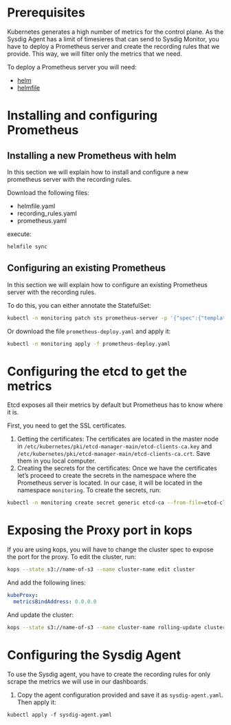 # Prerequisites
Kubernetes generates a high number of metrics for the control plane. As the Sysdig Agent has a limit of timesieres that can send to Sysdig Monitor, you have to deploy a Prometheus server and create the recording rules that we provide. This way, we will filter only the metrics that we need.

To deploy a Prometheus server you will need:
* [helm](https://helm.sh/docs/intro/install/)  
* [helmfile](https://github.com/roboll/helmfile)

# Installing and configuring Prometheus
## Installing a new Prometheus with helm
In this section we will explain how to install and configure a new prometheus server with the recording rules.  

Download the following files: 
- helmfile.yaml
- recording_rules.yaml
- prometheus.yaml

execute: 

```bash 
helmfile sync
```

## Configuring an existing Prometheus
In this section we will explain how to configure an existing Prometheus server with the recording rules.

To do this, you can either annotate the StatefulSet:

```bash
kubectl -n monitoring patch sts prometheus-server -p '{"spec":{"template":{"metadata":{"annotations":{"prometheus.io/scrape": "true", "prometheus.io/port": "9090"}}}}}'
```

Or download the file `prometheus-deploy.yaml` and apply it:

```bash
kubectl -n monitoring apply -f prometheus-deploy.yaml
```

# Configuring the etcd to get the metrics
Etcd exposes all their metrics by default but Prometheus has to know where it is. 

First, you need to get the SSL certificates.
1. Getting the certificates: 
The certificates are located in the master node in `/etc/kubernetes/pki/etcd-manager-main/etcd-clients-ca.key` and `/etc/kubernetes/pki/etcd-manager-main/etcd-clients-ca.crt`. Save them in you local computer.
2. Creating the secrets for the certificates:
Once we have the certificates let’s proceed to create the secrets in the namespace where the Prometheus server is located. In our case, it will be located in the namespace `monitoring`. 
To create the secrets, run:

```bash
kubectl -n monitoring create secret generic etcd-ca --from-file=etcd-clients-ca.key --from-file etcd-clients-ca.crt
```
# Exposing the Proxy port in kops
If you are using kops, you will have to change the cluster spec to expose the port for the proxy. To edit the cluster, run:

```bash
kops --state s3://name-of-s3 --name cluster-name edit cluster
```

And add the following lines:

```yaml
kubeProxy:
  metricsBindAddress: 0.0.0.0
```

And update the cluster:

```bash
kops --state s3://name-of-s3 --name cluster-name rolling-update cluster --yes
```

# Configuring the Sysdig Agent
To use the Sysdig agent, you have to create the recording rules for only scrape the metrics we will use in our dashboards.

1. Copy the agent configuration provided and save it as `sysdig-agent.yaml`. Then apply it:

```
kubectl apply -f sysdig-agent.yaml
```
